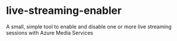# live-streaming-enabler

A small, simple tool to enable and disable one or more live streaming sessions with Azure Media Services